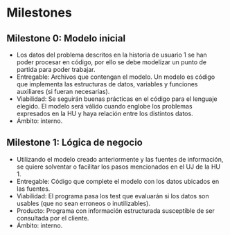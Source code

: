 # Milestones

## Milestone 0: Modelo inicial
- Los datos del problema descritos en la historia de usuario 1 se han poder procesar en código, por ello se debe modelizar un punto de partida para poder trabajar.
- Entregable: Archivos que contengan el modelo. Un modelo es código que implementa las estructuras de datos, variables y funciones auxiliares (si fueran necesarias).
- Viabilidad: Se seguirán buenas prácticas en el código para el lenguaje elegido. El modelo será válido cuando englobe los problemas expresados en la HU y haya relación entre los distintos datos.
- Ámbito: interno.

## Milestone 1: Lógica de negocio
- Utilizando el modelo creado anteriormente y las fuentes de información, se quiere solventar o facilitar los pasos mencionados en el UJ de la HU 1.
- Entregable: Código que complete el modelo con los datos ubicados en las fuentes.
- Viabilidad: El programa pasa los test que evaluarán si los datos son usables (que no sean erroneos o inutilizables).
- Producto: Programa con información estructurada susceptible de ser consultada por el cliente.
- Ámbito: interno.
